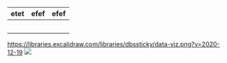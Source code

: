 | etet | efef | efef |
| -- | -- | -- |
| |  |  |
| |  |  |
| |  |  |
| |  |  |
| |  |  |

https://libraries.excalidraw.com/libraries/dbssticky/data-viz.png?v=2020-12-19
![](https://libraries.excalidraw.com/libraries/dbssticky/data-viz.png?v=2020-12-19)